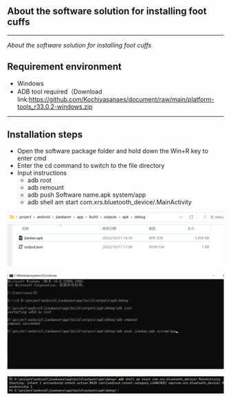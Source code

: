 ## About the software solution for installing foot cuffs
---
*About the software solution for installing foot cuffs*

## Requirement environment
* Windows
* ADB tool required（Download link:https://github.com/Kochiyasanaes/document/raw/main/platform-tools_r33.0.2-windows.zip

---
## Installation steps
* Open the software package folder and hold down the Win+R key to enter cmd
* Enter the cd command to switch to the file directory
* Input instructions
  *   adb root
  *   adb remount
  *   adb push Software name.apk system/app
  *   adb shell am start com.xrs.bluetooth_device/.MainActivity 
 
 ![image](https://github.com/Kochiyasanaes/document/raw/main/2.png)

![image](https://github.com/Kochiyasanaes/document/raw/main/1.png)

![image](https://github.com/Kochiyasanaes/document/raw/main/4.png)
